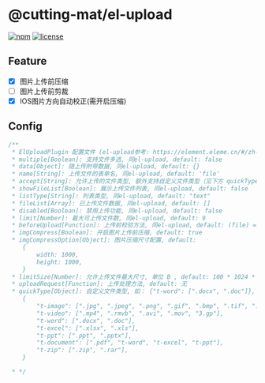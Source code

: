 # @cutting-mat/el-upload

[![npm](https://img.shields.io/npm/v/@cutting-mat/el-upload.svg)](https://www.npmjs.com/package/@cutting-mat/el-upload) [![license](https://img.shields.io/github/license/cutting-mat/el-upload.svg)]()

## Feature

- [x] 图片上传前压缩
- [ ] 图片上传前剪裁
- [x] IOS图片方向自动校正(需开启压缩)

## Config

``` js
/**
 * ElUploadPlugin 配置文件 (el-upload参考: https://element.eleme.cn/#/zh-CN/component/upload)
 * multiple[Boolean]: 支持文件多选, 同el-upload, default: false
 * data[Object]: 随上传附带数据, 同el-upload, default: {}
 * name[String]: 上传文件的表单名, 同el-upload, default: 'file'
 * accept[String]: 允许上传的文件类型, 额外支持自定义文件类型（见下方 quickType ）, default: "*"
 * showFileList[Boolean]: 展示上传文件列表, 同el-upload, default: false
 * listType[String]: 列表类型, 同el-upload, default: "text"
 * fileList[Array]: 已上传文件数据, 同el-upload, default: []
 * disabled[Boolean]: 禁用上传功能, 同el-upload, default: false
 * limit[Number]: 最大可上传文件数, 同el-upload, default: 9
 * beforeUpload[Function]: 上传前校验方法, 同el-upload, default: (file) => true
 * imgCompress[Boolean]: 开启图片上传前压缩, default: true
 * imgCompressOption[Object]: 图片压缩尺寸配置, default: 
    {
        width: 1000,
        height: 1000,
    }
 * limitSize[Number]: 允许上传文件最大尺寸, 单位 B , default: 100 * 1024 * 1024 (100M)
 * uploadRequest[Function]: 上传处理方法, default: 无
 * quickType[Object]: 自定义文件类型, 如： {"t-word": [".docx", ".doc"]}, default: 
    {
        "t-image": [".jpg", ".jpeg", ".png", ".gif", ".bmp", ".tif", ".webp"],
        "t-video": [".mp4", ".rmvb", ".avi", ".mov", "3.gp"],
        "t-word": [".docx", ".doc"],
        "t-excel": [".xlsx", ".xls"],
        "t-ppt": [".ppt", ".pptx"],
        "t-document": [".pdf", "t-word", "t-excel", "t-ppt"],
        "t-zip": [".zip", ".rar"],
    }

 * */

```
